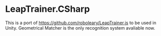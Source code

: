 # LeapTrainer.CSharp
This is a port of https://github.com/roboleary/LeapTrainer.js to be used in Unity.
Geometrical Matcher is the only recognition system avaliable now.
